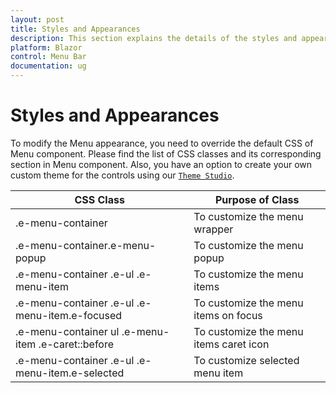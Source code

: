 ```yaml
---
layout: post
title: Styles and Appearances
description: This section explains the details of the styles and appearances of the Menu
platform: Blazor
control: Menu Bar 
documentation: ug
---
```


# Styles and Appearances

To modify the Menu appearance, you need to override the default CSS of Menu component. Please find the list of CSS classes and its corresponding section in Menu component. Also, you have an option to create your own custom theme for the controls using our [`Theme Studio`](https://ej2.syncfusion.com/themestudio/?theme=material).

CSS Class | Purpose of Class
-----|-----
|.e-menu-container|To customize the menu wrapper
|.e-menu-container.e-menu-popup|To customize the menu popup
|.e-menu-container .e-ul .e-menu-item|To customize the menu items
|.e-menu-container .e-ul .e-menu-item.e-focused|To customize the menu items on focus
|.e-menu-container ul .e-menu-item .e-caret::before|To customize the menu items caret icon
|.e-menu-container .e-ul .e-menu-item.e-selected| To customize selected menu item
